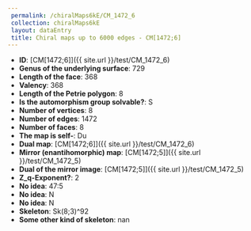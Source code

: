 ```yaml
--- 
 permalink: /chiralMaps6kE/CM_1472_6 
 collection: chiralMaps6kE
 layout: dataEntry
 title: Chiral maps up to 6000 edges - CM[1472;6]
---
```


- **ID**: [CM[1472;6]]({{ site.url }}/test/CM_1472_6)
- **Genus of the underlying surface**: 729
- **Length of the face**: 368
- **Valency**: 368
- **Length of the Petrie polygon**: 8
- **Is the automorphism group solvable?**: S
- **Number of vertices**: 8
- **Number of edges**: 1472
- **Number of faces**: 8
- **The map is self-**: Du
- **Dual map**: [CM[1472;6]]({{ site.url }}/test/CM_1472_6)
- **Mirror (enantihomorphic) map**: [CM[1472;5]]({{ site.url }}/test/CM_1472_5)
- **Dual of the mirror image**: [CM[1472;5]]({{ site.url }}/test/CM_1472_5)
- **Z_q-Exponent?**: 2
- **No idea**:  47:5
- **No idea**: N
- **No idea**: N
- **Skeleton**: Sk(8;3)^92
- **Some other kind of skeleton**: nan
